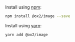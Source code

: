 Install using [npm](http://npmjs.com):
```sh
npm install @ox2/image --save
```
Install using [yarn](http://yarnpkg.com):
```sh
yarn add @ox2/image
```
